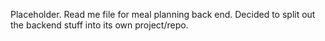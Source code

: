 Placeholder.  Read me file for meal planning back end.  Decided to split out the backend stuff into its own project/repo.